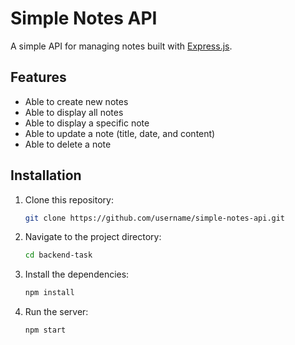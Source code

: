 # Simple Notes API

A simple API for managing notes built with [Express.js](https://expressjs.com/).

## Features

- Able to create new notes
- Able to display all notes
- Able to display a specific note
- Able to update a note (title, date, and content)
- Able to delete a note

## Installation

1. Clone this repository:  
   ```bash
   git clone https://github.com/username/simple-notes-api.git

2. Navigate to the project directory:
   ```bash
   cd backend-task

3. Install the dependencies:
   ```bash
   npm install

4. Run the server:
   ```bash
   npm start
